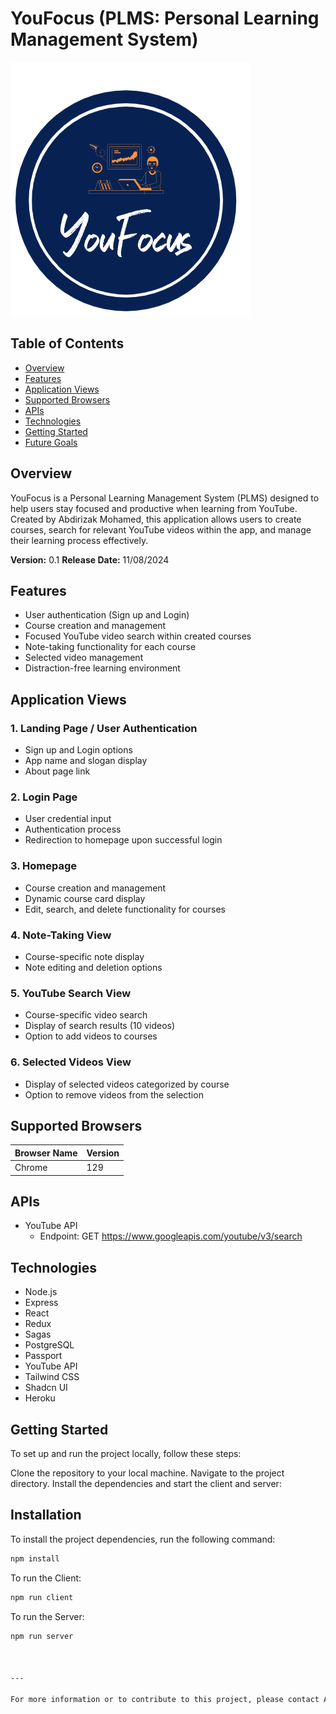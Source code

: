 # YouFocus (PLMS: Personal Learning Management System)

![Alt text](./public/images/YouFocusLogo.png)



## Table of Contents
- [Overview](#overview)
- [Features](#features)
- [Application Views](#application-views)
- [Supported Browsers](#supported-browsers)
- [APIs](#apis)
- [Technologies](#technologies)
- [Getting Started](#getting-started)
- [Future Goals](#future-goals)

## Overview

YouFocus is a Personal Learning Management System (PLMS) designed to help users stay focused and productive when learning from YouTube.
Created by Abdirizak Mohamed, this application allows users to create courses, search for relevant YouTube videos within the app, and manage their learning process effectively.

**Version:** 0.1
**Release Date:** 11/08/2024

## Features

- User authentication (Sign up and Login)
- Course creation and management
- Focused YouTube video search within created courses
- Note-taking functionality for each course
- Selected video management
- Distraction-free learning environment

## Application Views

### 1. Landing Page / User Authentication
- Sign up and Login options
- App name and slogan display
- About page link

### 2. Login Page
- User credential input
- Authentication process
- Redirection to homepage upon successful login

### 3. Homepage
- Course creation and management
- Dynamic course card display
- Edit, search, and delete functionality for courses

### 4. Note-Taking View
- Course-specific note display
- Note editing and deletion options

### 5. YouTube Search View
- Course-specific video search
- Display of search results (10 videos)
- Option to add videos to courses

### 6. Selected Videos View
- Display of selected videos categorized by course
- Option to remove videos from the selection




## Supported Browsers

| Browser Name | Version |
|--------------|---------|
| Chrome       | 129     |

## APIs

- YouTube API
  - Endpoint: GET https://www.googleapis.com/youtube/v3/search

## Technologies

- Node.js
- Express
- React
- Redux
- Sagas
- PostgreSQL
- Passport
- YouTube API
- Tailwind CSS
- Shadcn UI
- Heroku

## Getting Started
To set up and run the project locally, follow these steps:

Clone the repository to your local machine.
Navigate to the project directory.
Install the dependencies and start the client and server:
## Installation

To install the project dependencies, run the following command:

```bash
npm install

```

To run the Client:
```bash
npm run client

```

To run the Server:
```bash
npm run server



---

For more information or to contribute to this project, please contact Abdirizak Mohamed.

